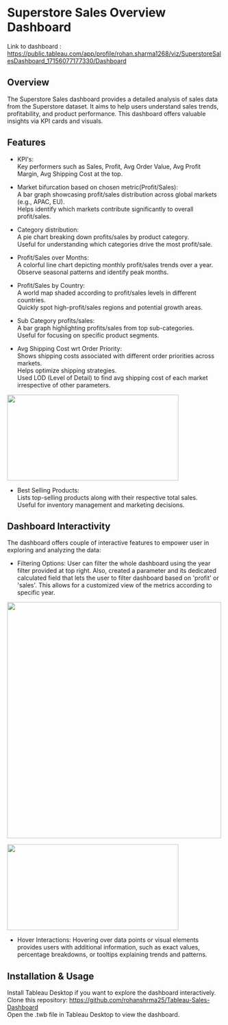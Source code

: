 # Superstore Sales Overview Dashboard

Link to dashboard : https://public.tableau.com/app/profile/rohan.sharma1268/viz/SuperstoreSalesDashboard_17156077177330/Dashboard

## Overview
The Superstore Sales dashboard provides a detailed analysis of sales data from the Superstore dataset. It aims to help users understand sales trends, profitability, and product performance. This dashboard offers valuable insights via KPI cards and visuals.

## Features

* KPI's:  
  Key performers such as Sales, Profit, Avg Order Value, Avg Profit Margin, Avg Shipping Cost at the top.
  
* Market bifurcation based on chosen metric(Profit/Sales):    
A bar graph showcasing profit/sales distribution across global markets (e.g., APAC, EU).  
Helps identify which markets contribute significantly to overall profit/sales.  
  
* Category distribution:  
A pie chart breaking down profits/sales by product category.  
Useful for understanding which categories drive the most profit/sale.  
  
* Profit/Sales over Months:  
A colorful line chart depicting monthly profit/sales trends over a year.  
Observe seasonal patterns and identify peak months.    
  
* Profit/Sales by Country:  
A world map shaded according to profit/sales levels in different countries.  
Quickly spot high-profit/sales regions and potential growth areas.

* Sub Category profits/sales:  
A bar graph highlighting profits/sales from top sub-categories.  
Useful for focusing on specific product segments.  
  
* Avg Shipping Cost wrt Order Priority:  
Shows shipping costs associated with different order priorities across markets.  
Helps optimize shipping strategies.  
Used LOD (Level of Detail) to find avg shipping cost of each market irrespective of other parameters.
 
<img src="https://github.com/rohanshrma25/Tableau-Sales-Dashboard/assets/143126097/b90d2461-b94f-4bfa-89c4-00bb6f022a4a" width="400" height="200">  
  
* Best Selling Products:  
Lists top-selling products along with their respective total sales.  
Useful for inventory management and marketing decisions.  

## Dashboard Interactivity  
The dashboard offers couple of interactive features to empower user in exploring and analyzing the data:  

* Filtering Options:
User can filter the whole dashboard using the year filter provided at top right. Also, created a parameter and its dedicated calculated field that lets the user to filter dashboard based on 'profit' or 'sales'. This allows for a customized view of the metrics according to specific year.  
  
<img src="https://github.com/rohanshrma25/Tableau-Sales-Dashboard/assets/143126097/deef3d3d-5988-444d-a57d-650dc3cb8e27" width="500" height="550"><br>
  
<img src="https://github.com/rohanshrma25/Tableau-Sales-Dashboard/assets/143126097/8a04dc1e-6228-4819-8fa9-f2499fe05cfa" width="400" height="200">  

* Hover Interactions:
Hovering over data points or visual elements provides users with additional information, such as exact values, percentage breakdowns, or tooltips explaining trends and patterns.  

## Installation & Usage
Install Tableau Desktop if you want to explore the dashboard interactively.  
Clone this repository:  https://github.com/rohanshrma25/Tableau-Sales-Dashboard  
Open the .twb file in Tableau Desktop to view the dashboard.  

